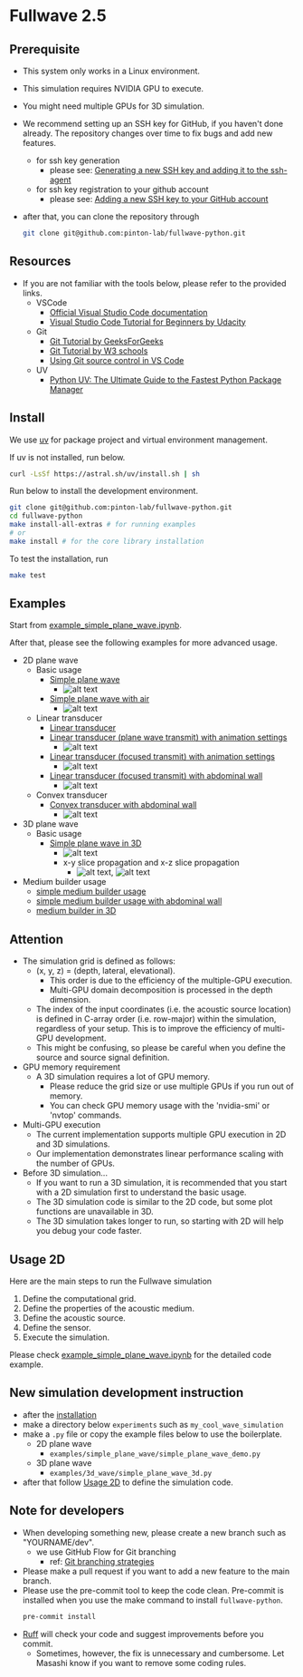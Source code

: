 # Fullwave 2.5

## Prerequisite

- This system only works in a Linux environment.
- This simulation requires NVIDIA GPU to execute.
- You might need multiple GPUs for 3D simulation.
- We recommend setting up an SSH key for GitHub, if you haven't done already. The repository changes over time to fix bugs and add new features.
  - for ssh key generation
    - please see: [Generating a new SSH key and adding it to the ssh-agent](https://docs.github.com/en/authentication/connecting-to-github-with-ssh/generating-a-new-ssh-key-and-adding-it-to-the-ssh-agent)
  - for ssh key registration to your github account
    - please see: [Adding a new SSH key to your GitHub account](https://docs.github.com/en/authentication/connecting-to-github-with-ssh/adding-a-new-ssh-key-to-your-github-account)
- after that, you can clone the repository through

  ```sh
  git clone git@github.com:pinton-lab/fullwave-python.git
  ```

## Resources

- If you are not familiar with the tools below, please refer to the provided links.
  - VSCode
    - [Official Visual Studio Code documentation](https://code.visualstudio.com/docs)
    - [Visual Studio Code Tutorial for Beginners by Udacity](https://www.udacity.com/blog/2025/09/visual-studio-code-tutorial-for-beginners-productivity-tips-and-extensions.html)
  - Git
    - [Git Tutorial by GeeksForGeeks](https://www.geeksforgeeks.org/git/git-tutorial/)
    - [Git Tutorial by W3 schools](https://www.w3schools.com/git/default.asp)
    - [Using Git source control in VS Code](https://code.visualstudio.com/docs/sourcecontrol/overview)
  - UV
    - [Python UV: The Ultimate Guide to the Fastest Python Package Manager](https://www.datacamp.com/tutorial/python-uv)

## Install

We use [uv](https://docs.astral.sh/uv/) for package project and virtual environment management.

If uv is not installed, run below.

```sh
curl -LsSf https://astral.sh/uv/install.sh | sh
```

Run below to install the development environment.

```sh
git clone git@github.com:pinton-lab/fullwave-python.git
cd fullwave-python
make install-all-extras # for running examples
# or
make install # for the core library installation
```

To test the installation, run

```sh
make test
```

## Examples

Start from [example_simple_plane_wave.ipynb](https://github.com/pinton-lab/fullwave25/blob/main/examples/simple_plane_wave/example_simple_plane_wave.ipynb).

After that, please see the following examples for more advanced usage.

- 2D plane wave
  - Basic usage
    - [Simple plane wave](https://github.com/pinton-lab/fullwave25/blob/main/examples/simple_plane_wave/simple_plane_wave.py)
      - ![alt text](figs/simple_plane_wave.gif)
    - [Simple plane wave with air](https://github.com/pinton-lab/fullwave25/blob/main/examples/simple_plane_wave/simple_plane_wave.py)
      - ![alt text](figs/simple_plane_wave_with_air.gif)
  - Linear transducer
    - [Linear transducer](https://github.com/pinton-lab/fullwave25/blob/main/examples/linear_transducer/linear_transducer.py)
    - [Linear transducer (plane wave transmit) with animation settings](https://github.com/pinton-lab/fullwave25/blob/main/examples/linear_transducer/linear_transducer_animation.py)
      - ![alt text](figs/linear_transducer.gif)
    - [Linear transducer (focused transmit) with animation settings](https://github.com/pinton-lab/fullwave25/blob/main/examples/linear_transducer/linear_transducer_animation.py)
      - ![alt text](figs/linear_transducer_focused.gif)
    - [Linear transducer (focused transmit) with abdominal wall](https://github.com/pinton-lab/fullwave25/blob/main/examples/linear_transducer/linear_transducer.py)
      - ![alt text](figs/linear_transducer_focused_abdominal_wall.gif)
  - Convex transducer
    - [Convex transducer with abdominal wall](https://github.com/pinton-lab/fullwave25/blob/main/examples/convex_transducer/convex_transducer_abdominal_wall.py)
      - ![alt text](figs/convex_transducer_abdominal_wall.gif)
- 3D plane wave
  - Basic usage
    - [Simple plane wave in 3D](https://github.com/pinton-lab/fullwave25/blob/main/examples/wave_3d/simple_plane_wave_3d.py)
      - ![alt text](figs/medium_3d.png)
      - x-y slice propagation and x-z slice propagation
        - ![alt text](figs/wave_propagation_x-y.gif), ![alt text](figs/wave_propagation_x-z.gif)
- Medium builder usage
  - [simple medium builder usage](https://github.com/pinton-lab/fullwave25/blob/main/examples/medium_builder/medium_builder_example.py)
  - [simple medium builder usage with abdominal wall](https://github.com/pinton-lab/fullwave25/blob/main/examples/medium_builder/medium_builder_abdominal_example.py)
  - [medium builder in 3D](https://github.com/pinton-lab/fullwave25/blob/main/examples/medium_builder/medium_builder_example_3d.py)

## Attention

- The simulation grid is defined as follows:
  - (x, y, z) = (depth, lateral, elevational).
    - This order is due to the efficiency of the multiple-GPU execution.
    - Multi-GPU domain decomposition is processed in the depth dimension.
  - The index of the input coordinates (i.e. the acoustic source location) is defined in C-array order (i.e. row-major) within the simulation, regardless of your setup. This is to improve the efficiency of multi-GPU development.
  - This might be confusing, so please be careful when you define the source and source signal definition.
- GPU memory requirement
  - A 3D simulation requires a lot of GPU memory.
    - Please reduce the grid size or use multiple GPUs if you run out of memory.
    - You can check GPU memory usage with the 'nvidia-smi' or 'nvtop' commands.
- Multi-GPU execution
  - The current implementation supports multiple GPU execution in 2D and 3D simulations.
  - Our implementation demonstrates linear performance scaling with the number of GPUs.
- Before 3D simulation...
  - If you want to run a 3D simulation, it is recommended that you start with a 2D simulation first to understand the basic usage.
  - The 3D simulation code is similar to the 2D code, but some plot functions are unavailable in 3D.
  - The 3D simulation takes longer to run, so starting with 2D will help you debug your code faster.

## Usage 2D

Here are the main steps to run the Fullwave simulation

1. Define the computational grid.
2. Define the properties of the acoustic medium.
3. Define the acoustic source.
4. Define the sensor.
5. Execute the simulation.

Please check [example_simple_plane_wave.ipynb](https://github.com/pinton-lab/fullwave25/blob/main/examples/simple_plane_wave/example_simple_plane_wave.ipynb) for the detailed code example.

## New simulation development instruction

- after the [installation](#install)
- make a directory below `experiments` such as `my_cool_wave_simulation`
- make a `.py` file or copy the example files below to use the boilerplate.
  - 2D plane wave
    - `examples/simple_plane_wave/simple_plane_wave_demo.py`
  - 3D plane wave
    - `examples/3d_wave/simple_plane_wave_3d.py`
- after that follow [Usage 2D](#usage-2d) to define the simulation code.

## Note for developers

- When developing something new, please create a new branch such as "YOURNAME/dev".
  - we use GitHub Flow for Git branching
    - ref: [Git branching strategies](https://www.geeksforgeeks.org/git/branching-strategies-in-git/)
- Please make a pull request if you want to add a new feature to the main branch.
- Please use the pre-commit tool to keep the code clean. Pre-commit is installed when you use the make command to install `fullwave-python`.
  ```sh
  pre-commit install
  ```
- [Ruff](https://docs.astral.sh/ruff/) will check your code and suggest improvements before you commit.
  - Sometimes, however, the fix is unnecessary and cumbersome. Let Masashi know if you want to remove some coding rules.
